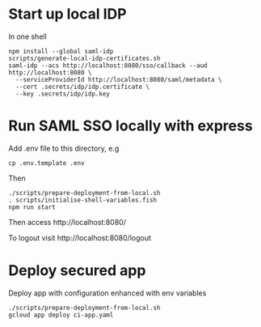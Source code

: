 # Start up local IDP

In one shell

    npm install --global saml-idp
    scripts/generate-local-idp-certificates.sh   
    saml-idp --acs http://localhost:8080/sso/callback --aud http://localhost:8080 \
      --serviceProviderId http://localhost:8080/saml/metadata \
      --cert .secrets/idp/idp.certificate \
      --key .secrets/idp/idp.key

# Run SAML SSO locally with express

Add .env file to this directory, e.g

    cp .env.template .env

Then

    ./scripts/prepare-deployment-from-local.sh
    . scripts/initialise-shell-variables.fish
    npm run start
    
Then access http://localhost:8080/

To logout visit http://localhost:8080/logout

# Deploy secured app

Deploy app with configuration enhanced with env variables

    ./scripts/prepare-deployment-from-local.sh
    gcloud app deploy ci-app.yaml